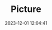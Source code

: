 ---
weight: 1
images:
- /images/edited/105.jpeg
title: Picture
date: 2023-12-01 12:04:41
tags: [luminarneo,work,ILCE7M3,42.1,dog,bird]
---